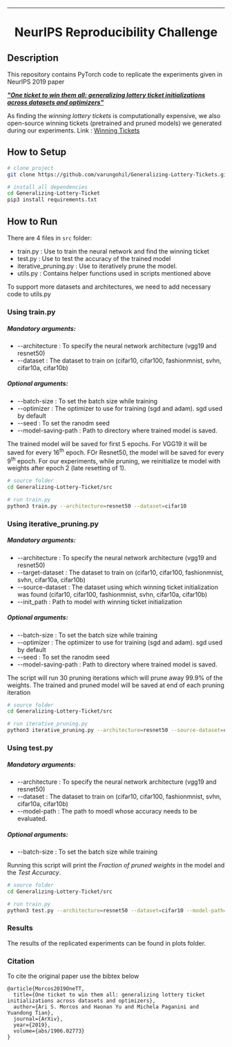 ---   
<div align="center">    
 
# NeurIPS Reproducibility Challenge     
</div>
 
## Description   
This repository contains PyTorch code to replicate the experiments given in NeurIPS 2019 paper 

[___"One ticket to win them all: generalizing lottery ticket initializations across datasets and optimizers"___](https://arxiv.org/abs/1906.02773v2)

As finding the _winning lottery tickets_ is computationally expensive, we also open-source winning tickets (pretrained and pruned models) we generated during our experiments. Link : [Winning Tickets](https://drive.google.com/drive/folders/1Nd-J4EwmgWbUARYaqe9iCF6efEFf9S2P?usp=sharing)

## How to Setup    
```bash
# clone project   
git clone https://github.com/varungohil/Generalizing-Lottery-Tickets.git  

# install all dependencies   
cd Generalizing-Lottery-Ticket    
pip3 install requirements.txt
```

## How to Run
There are 4 files in ```src``` folder:
- train.py             : Use to train the neural network and find the winning ticket
- test.py              : Use to test the accuracy of the trained model
- iterative_pruning.py : Use to iteratively prune the model.
- utils.py             : Contains helper functions used in scripts mentioned above

To support more datasets and architectures, we need to add necessary code to utils.py

### Using train.py
##### Mandatory arguments:
- --architecture : To specify the neural network architecture (vgg19 and resnet50)
- --dataset      : The dataset to train on (cifar10, cifar100, fashionmnist, svhn, cifar10a, cifar10b)
##### Optional arguments:
- --batch-size : To set the batch size while training
- --optimizer  : The optimizer to use for training (sgd and adam). sgd used by default
- --seed : To set the ranodm seed
- --model-saving-path : Path to directory where trained model is saved.

The trained model will be saved for first 5 epochs. For VGG19 it will be saved for every 16<sup>th</sup> epoch. FOr Resnet50, the model will be saved for every 9<sup>th</sup> epoch. For our experiments, while pruning, we reinitialize te model with weights after epoch 2 (late resetting of 1).
```bash
# source folder
cd Generalizing-Lottery-Ticket/src   

# run train.py
python3 train.py --architecture=resnet50 --dataset=cifar10    
```

### Using iterative_pruning.py
##### Mandatory arguments:
- --architecture : To specify the neural network architecture (vgg19 and resnet50)
- --target-dataset      : The dataset to train on (cifar10, cifar100, fashionmnist, svhn, cifar10a, cifar10b)
- --source-dataset      : The dataset using which winning ticket initialization was found (cifar10, cifar100, fashionmnist, svhn, cifar10a, cifar10b)
- --init_path   : Path to model with winning ticket initialization

##### Optional arguments:
- --batch-size : To set the batch size while training
- --optimizer  : The optimizer to use for training (sgd and adam). sgd used by default
- --seed : To set the ranodm seed
- --model-saving-path : Path to directory where trained model is saved.

The script will run 30 pruning iterations which will prune away 99.9% of the weights. The trained and pruned model will be saved at end of each pruning iteration

```bash
# source folder
cd Generalizing-Lottery-Ticket/src   

# run iterative_pruning.py
python3 iterative_pruning.py --architecture=resnet50 --source-dataset=cifar10 --target-dataset=cifar100 --model-saving-path=<path-to-dir-where-models-are-to-be-stored>
```

### Using test.py
##### Mandatory arguments:
- --architecture : To specify the neural network architecture (vgg19 and resnet50)
- --dataset      : The dataset to train on (cifar10, cifar100, fashionmnist, svhn, cifar10a, cifar10b)
- --model-path   : The path to moedl whose accuracy needs to be evaluated.

##### Optional arguments:
- --batch-size : To set the batch size while training

Running this script will print the _Fraction of pruned weights_ in the model and the _Test Accuracy_. 
```bash
# source folder
cd Generalizing-Lottery-Ticket/src   

# run train.py
python3 test.py --architecture=resnet50 --dataset=cifar10 --model-path=<path-to-model>   
```


### Results   
The results of the replicated experiments can be found in plots folder.
  

### Citation 
To cite the original paper use the bibtex below
```
@article{Morcos2019OneTT,
  title={One ticket to win them all: generalizing lottery ticket initializations across datasets and optimizers},
  author={Ari S. Morcos and Haonan Yu and Michela Paganini and Yuandong Tian},
  journal={ArXiv},
  year={2019},
  volume={abs/1906.02773}
}
```   
